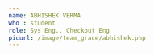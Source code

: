 ```yaml
---
name: ABHISHEK VERMA
who : student
role: Sys Eng., Checkout Eng
picurl: /image/team_grace/abhishek.php
---
```


